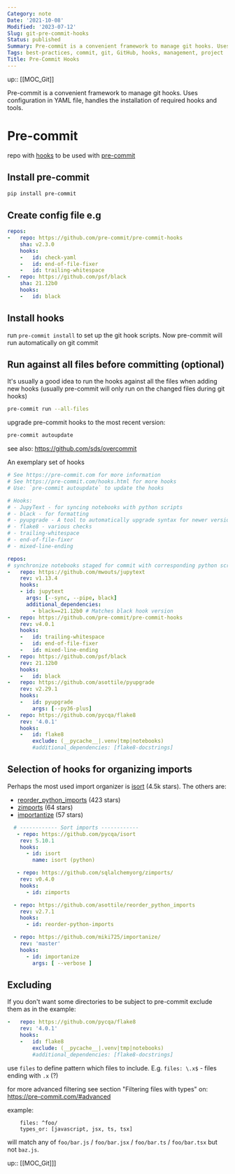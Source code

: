 ```yaml
---
Category: note
Date: '2021-10-08'
Modified: '2023-07-12'
Slug: git-pre-commit-hooks
Status: published
Summary: Pre-commit is a convenient framework to manage git hooks. Uses configuration in the yaml file, handle the installation of required hooks and tools.
Tags: best-practices, commit, git, GitHub, hooks, management, project
Title: Pre-Commit Hooks
---
```

up:: [[MOC_Git]]

Pre-commit is a convenient framework to manage git hooks. Uses configuration in YAML file, handles the installation of required hooks and tools.

# Pre-commit

repo with [hooks](https://github.com/pre-commit/pre-commit-hooks) to be used with [pre-commit](https://pre-commit.com/)

## Install pre-commit

```sh
pip install pre-commit
```

## Create config file e.g

```yaml
repos:
-   repo: https://github.com/pre-commit/pre-commit-hooks
    sha: v2.3.0
    hooks:
    -   id: check-yaml
    -   id: end-of-file-fixer
    -   id: trailing-whitespace
-   repo: https://github.com/psf/black
    sha: 21.12b0
    hooks:
    -   id: black
```

## Install hooks

run `pre-commit install` to set up the git hook scripts. Now pre-commit will run automatically on git commit

## Run against all files before committing (optional)

It's usually a good idea to run the hooks against all the files when adding new hooks (usually pre-commit will only run on the changed files during git hooks)

```sh
pre-commit run --all-files
```

upgrade pre-commit hooks to the most recent version:

```sh
pre-commit autoupdate
```

see also: <https://github.com/sds/overcommit>

An exemplary set of hooks

```yaml
# See https://pre-commit.com for more information
# See https://pre-commit.com/hooks.html for more hooks
# Use: `pre-commit autoupdate` to update the hooks

# Hooks:
# - JupyText - for syncing notebooks with python scripts
# - black - for formatting
# - pyupgrade - A tool to automatically upgrade syntax for newer versions of the language.
# - flake8 - various checks
# - trailing-whitespace
# - end-of-file-fixer
# - mixed-line-ending

repos:
# synchronize notebooks staged for commit with corresponding python scripts
-   repo: https://github.com/mwouts/jupytext
    rev: v1.13.4
    hooks:
    - id: jupytext
      args: [--sync, --pipe, black]
      additional_dependencies:
        - black==21.12b0 # Matches black hook version
-   repo: https://github.com/pre-commit/pre-commit-hooks
    rev: v4.0.1
    hooks:
    -   id: trailing-whitespace
    -   id: end-of-file-fixer
    -   id: mixed-line-ending
-   repo: https://github.com/psf/black
    rev: 21.12b0
    hooks:
    -   id: black
-   repo: https://github.com/asottile/pyupgrade
    rev: v2.29.1
    hooks:
    -   id: pyupgrade
        args: [--py36-plus]
-   repo: https://github.com/pycqa/flake8
    rev: '4.0.1'  
    hooks:
    -   id: flake8
        exclude: (__pycache__|.venv|tmp|notebooks)
        #additional_dependencies: [flake8-docstrings]
```

## Selection of hooks for organizing imports

Perhaps the most used import organizer is [isort](https://github.com/PyCQA/isort) (4.5k stars).
The others are:

- [reorder_python_imports](https://github.com/asottile/reorder_python_imports) (423 stars)
- [zimports](https://github.com/sqlalchemyorg/zimports) (64 stars)
- [importantize](https://github.com/miki725/importanize) (57 stars)

```yaml
  # ------------ Sort imports ------------
   - repo: https://github.com/pycqa/isort
    rev: 5.10.1
    hooks:
      - id: isort
        name: isort (python)

   - repo: https://github.com/sqlalchemyorg/zimports/
    rev: v0.4.0
    hooks:
      - id: zimports

  - repo: https://github.com/asottile/reorder_python_imports
    rev: v2.7.1
    hooks:
      - id: reorder-python-imports

  - repo: https://github.com/miki725/importanize/
    rev: 'master'
    hooks:
      - id: importanize
        args: [ --verbose ]
```

## Excluding

If you don't want some directories to be subject to pre-commit exclude them as in the example:

```yaml
-   repo: https://github.com/pycqa/flake8
    rev: '4.0.1'  
    hooks:
    -   id: flake8
        exclude: (__pycache__|.venv|tmp|notebooks)
        #additional_dependencies: [flake8-docstrings]
```

use `files` to define pattern which files to include. E.g. `files: \.x$` - files ending with `.x` (?)

for more advanced filtering see section "Filtering files with types" on: <https://pre-commit.com/#advanced>

example:

```
    files: ^foo/
    types_or: [javascript, jsx, ts, tsx]
```

will match any of `foo/bar.js` / `foo/bar.jsx` / `foo/bar.ts` / `foo/bar.tsx` but not `baz.js`.

up:: [[MOC_Git]]]
